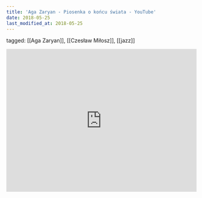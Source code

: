 ```yaml
---
title: 'Aga Zaryan - Piosenka o końcu świata - YouTube'
date: 2018-05-25
last_modified_at: 2018-05-25
---
```

tagged: [[Aga Zaryan]], [[Czesław Miłosz]], [[jazz]]
<iframe allow="accelerometer; autoplay; clipboard-write; encrypted-media; gyroscope; picture-in-picture" allowfullscreen="" frameborder="0" height="375" id="youtube_iframe" src="https://www.youtube.com/embed/YkYK8kwy7hc?feature=oembed&amp;enablejsapi=1&amp;origin=https://safe.txmblr.com&amp;wmode=opaque" width="500"></iframe>